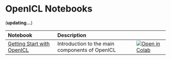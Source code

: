 # OpenICL Notebooks

(**updating...**)

| Notebook     |      Description      |   |   
|:----------|:-------------|:-------------|
[Getting Start with OpenICL](https://github.com/Shark-NLP/OpenICL/blob/main/examples/tutorials/openicl_tutorial1_getting_started.ipynb) | Introduction to the main components of OpenICL | [![Open in Colab](https://colab.research.google.com/assets/colab-badge.svg)](https://colab.research.google.com/github/Shark-NLP/OpenICL/blob/main/examples/tutorials/openicl_tutorial1_getting_started.ipynb) | 